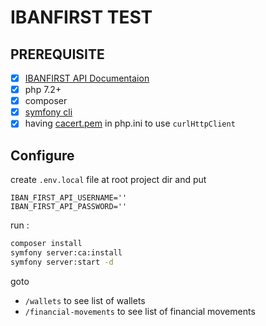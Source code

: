 # IBANFIRST  TEST

## PREREQUISITE

- [x] [IBANFIRST API Documentaion](https://api.ibanfirst.com/APIDocumentation/) 
- [x] php 7.2+
- [x] composer
- [x] [symfony cli](https://symfony.com/download)
- [x] having [cacert.pem](https://curl.haxx.se/ca/cacert.pem) in php.ini to use `curlHttpClient`

## Configure

create `.env.local` file at root project dir and put
```
IBAN_FIRST_API_USERNAME=''
IBAN_FIRST_API_PASSWORD=''
```

run :
```bash
composer install
symfony server:ca:install
symfony server:start -d
```

goto 

- `/wallets` to see list of wallets
- `/financial-movements` to see list of financial movements


